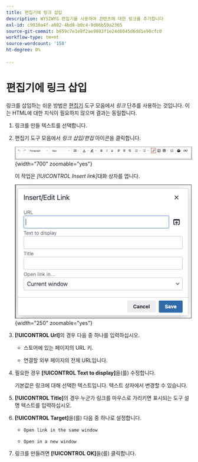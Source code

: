 ```yaml
---
title: 편집기에 링크 삽입
description: WYSIWYG 편집기를 사용하여 콘텐츠에 대한 링크를 추가합니다
exl-id: c9930a4f-a082-4bd8-b0c4-9d86b59a2365
source-git-commit: b659c7e1e8f2ae9883f1e24d8045d6dd1e90cfc0
workflow-type: tm+mt
source-wordcount: '158'
ht-degree: 0%

---
```


# 편집기에 링크 삽입

링크를 삽입하는 쉬운 방법은 [편집기](editor.md) 도구 모음에서 _링크_ 단추를 사용하는 것입니다. 이는 HTML에 대한 지식이 필요하지 않으며 결과는 동일합니다.

1. 링크를 만들 텍스트를 선택합니다.

1. 편집기 도구 모음에서 _링크 삽입/편집_ 아이콘을 클릭합니다.

   ![편집기 도구 모음 - 링크 삽입](./assets/editor-toolbar-link-button.png){width="700" zoomable="yes"}

   이 작업은 _[!UICONTROL Insert link]_&#x200B;대화 상자를 엽니다.

   ![편집기 - 링크 삽입 대화 상자](./assets/editor-dialog-insert-link.png){width="250" zoomable="yes"}

1. **[!UICONTROL Url]**&#x200B;의 경우 다음 중 하나를 입력하십시오.

   - 스토어에 있는 페이지의 URL 키.

   - 연결할 외부 페이지의 전체 URL입니다.

1. 필요한 경우 **[!UICONTROL Text to display]**&#x200B;을(를) 수정합니다.

   기본값은 링크에 대해 선택한 텍스트입니다. 텍스트 상자에서 변경할 수 있습니다.

1. **[!UICONTROL Title]**&#x200B;의 경우 누군가 링크를 마우스로 가리키면 표시되는 도구 설명 텍스트를 입력하십시오.

1. **[!UICONTROL Target]**&#x200B;을(를) 다음 중 하나로 설정합니다.

   - `Open link in the same window`

   - `Open in a new window`

1. 링크를 만들려면 **[!UICONTROL OK]**&#x200B;을(를) 클릭합니다.
